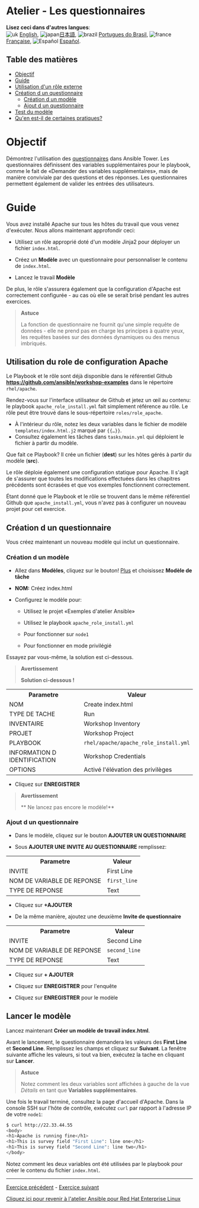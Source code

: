 # Atelier - Les questionnaires

**Lisez ceci dans d'autres langues**:
<br>![uk](../../../images/uk.png) [English](README.md),  ![japan](../../../images/japan.png)[日本語](README.ja.md), ![brazil](../../../images/brazil.png) [Portugues do Brasil](README.pt-br.md), ![france](../../../images/fr.png) [Française](README.fr.md), ![Español](../../../images/es.png) [Español](README.es.md).

## Table des matières

* [Objectif](#objectif)
* [Guide](#guide)
* [Utilisation d'un rôle externe](#utilisation-d-un-rôle-externe)
* [Création d un questionnaire](#création-d-un-questionnaire)
   * [Création d un modèle](#création-d-un-modèle)
   * [Ajout d un questionnaire](#ajout-d-un-questionnaire)
* [Test du modèle](#Test-du-modele)
* [Qu'en est-il de certaines pratiques?](#What-about-some-practice)

# Objectif

Démontrez l'utilisation des [questionnaires](https://docs.ansible.com/ansible-tower/latest/html/userguide/job_templates.html#surveys) dans Ansible Tower. Les questionnaires définissent des variables supplémentaires pour le playbook, comme le fait de «Demander des variables supplémentaires», mais de manière conviviale par des questions et des réponses. Les questionnaires permettent également de valider les entrées des utilisateurs.

# Guide

Vous avez installé Apache sur tous les hôtes du travail que vous venez d'exécuter. Nous allons maintenant approfondir ceci:

- Utilisez un rôle approprié doté d'un modèle Jinja2 pour déployer un fichier `index.html`.

- Créez un **Modèle** avec un questionnaire pour personnaliser le contenu de  `index.html`.

- Lancez le travail **Modèle**

De plus, le rôle s'assurera également que la configuration d'Apache est correctement configurée - au cas où elle se serait brisé pendant les autres exercices.

> **Astuce**
>
> La fonction de questionnaire ne fournit qu'une simple requête de données - elle ne prend pas en charge les principes à quatre yeux, les requêtes basées sur des données dynamiques ou des menus imbriqués.

## Utilisation du role de configuration Apache

Le Playbook et le rôle sont déjà disponible dans le référentiel Github **https://github.com/ansible/workshop-examples** dans le répertoire `rhel/apache`.

 Rendez-vous sur l'interface utilisateur de Github et jetez un œil au contenu: le playbook `apache_role_install.yml` fait simplement référence au rôle. Le rôle peut être trouvé dans le sous-répertoire `roles/role_apache`.

 - À l'intérieur du rôle, notez les deux variables dans le fichier de modèle `templates/index.html.j2` marqué par `{{…}}`.
 - Consultez également les tâches dans `tasks/main.yml` qui déploient le fichier à partir du modèle.

Que fait ce Playbook? Il crée un fichier (**dest**) sur les hôtes gérés à partir du modèle (**src**).

Le rôle déploie également une configuration statique pour Apache. Il s'agit de s'assurer que toutes les modifications effectuées dans les chapitres précédents sont écrasées et que vos exemples fonctionnent correctement.

Étant donné que le Playbook et le rôle se trouvent dans le même référentiel Github que `apache_install.yml`, vous n'avez pas à configurer un nouveau projet pour cet exercice.

## Création d un questionnaire

Vous créez maintenant un nouveau modèle qui inclut un questionnaire.

### Création d un modèle

- Allez dans **Modèles**, cliquez sur le bouton! [Plus](images/green_plus.png) et choisissez **Modèle de tâche**

- **NOM:** Créez index.html

- Configurez le modèle pour:

    - Utilisez le projet «Exemples d'atelier Ansible»

    - Utilisez le playbook `apache_role_install.yml`

    - Pour fonctionner sur `node1`

    - Pour fonctionner en mode privilégié

Essayez par vous-même, la solution est ci-dessous.

> **Avertissement**
>
> **Solution ci-dessous \!**

<table>
  <tr>
    <th>Parametre</th>
    <th>Valeur</th>
  </tr>
  <tr>
    <td>NOM</td>
    <td>Create index.html</td>
  </tr>
  <tr>
    <td>TYPE DE TACHE</td>
    <td>Run</td>
  </tr>
  <tr>
    <td>INVENTAIRE</td>
    <td>Workshop Inventory</td>
  </tr>
  <tr>
    <td>PROJET</td>
    <td>Workshop Project</td>
  </tr>  
  <tr>
    <td>PLAYBOOK</td>
    <td><code>rhel/apache/apache_role_install.yml</code></td>
  </tr>
  <tr>
    <td>INFORMATION D IDENTIFICATION</td>
    <td>Workshop Credentials</td>
  </tr>
  <tr>
    <td>OPTIONS</td>
    <td>Activé l'élévation des privilèges</td>
  </tr>          
</table>

- Cliquez sur **ENREGISTRER**

> **Avertissement**
>
> ** Ne lancez pas encore le modèle!**

### Ajout d un questionnaire

- Dans le modèle, cliquez sur le bouton **AJOUTER UN QUESTIONNAIRE**

- Sous **AJOUTER UNE INVITE AU QUESTIONNAIRE** remplissez:

<table>
  <tr>
    <th>Parametre</th>
    <th>Valeur</th>
  </tr>
  <tr>
    <td>INVITE</td>
    <td>First Line</td>
  </tr>
  <tr>
    <td>NOM DE VARIABLE DE REPONSE</td>
    <td><code>first_line</code></td>
  </tr>
  <tr>
    <td>TYPE DE REPONSE</td>
    <td>Text</td>
  </tr>         
</table>

- Cliquez sur **+AJOUTER**

- De la même manière, ajoutez une deuxième **Invite de questionnaire**

<table>
  <tr>
    <th>Parametre</th>
    <th>Valeur</th>
  </tr>
  <tr>
    <td>INVITE</td>
    <td>Second Line</td>
  </tr>
  <tr>
    <td>NOM DE VARIABLE DE REPONSE</td>
    <td><code>second_line</code></td>
  </tr>
  <tr>
    <td>TYPE DE REPONSE</td>
    <td>Text</td>
  </tr>         
</table>

- Cliquez sur **+ AJOUTER**

- Cliquez sur **ENREGISTRER** pour l'enquête

- Cliquez sur **ENREGISTRER** pour le modèle

## Lancer le modèle

Lancez maintenant **Créer un modèle de travail index.html**.

Avant le lancement, le questionnaire demandera les valeurs des **First Line** et **Second Line**. Remplissez les champs et cliquez sur **Suivant**. La fenêtre suivante affiche les valeurs, si tout va bien, exécutez la tache en cliquant sur **Lancer**.

> **Astuce**
>
> Notez comment les deux variables sont affichées à gauche de la vue *Détails* en tant que **Variables supplémentaires**.

Une fois le travail terminé, consultez la page d'accueil d'Apache. Dans la console SSH sur l'hôte de contrôle, exécutez `curl` par rapport à l'adresse IP de votre `node1`:

```bash
$ curl http://22.33.44.55
<body>
<h1>Apache is running fine</h1>
<h1>This is survey field "First Line": line one</h1>
<h1>This is survey field "Second Line": line two</h1>
</body>
```
Notez comment les deux variables ont été utilisées par le playbook pour créer le contenu du fichier `index.html`.

----
[Exercice précédent](../2.3-projects/README.fr.md) - [Exercice suivant](../2.5-rbac/README.fr.md)

[Cliquez ici pour revenir à l'atelier Ansible pour Red Hat Enterprise Linux](../README.fr.md)
